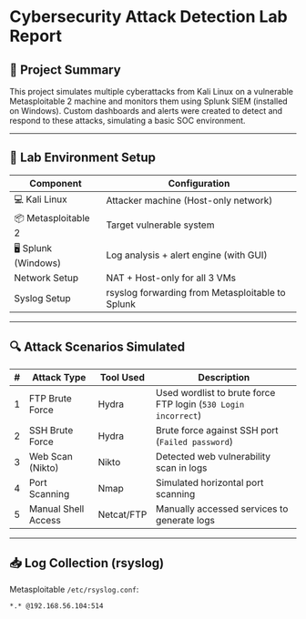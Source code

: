 #  Cybersecurity Attack Detection Lab Report

## 🧠 Project Summary

This project simulates multiple cyberattacks from Kali Linux on a vulnerable Metasploitable 2 machine and monitors them using Splunk SIEM (installed on Windows). Custom dashboards and alerts were created to detect and respond to these attacks, simulating a basic SOC environment.

---

## 🧱 Lab Environment Setup

| Component        | Configuration                        |
|------------------|---------------------------------------|
| 💻 Kali Linux    | Attacker machine (Host-only network)  |
| 📦 Metasploitable 2 | Target vulnerable system             |
| 🖥️ Splunk (Windows) | Log analysis + alert engine (with GUI) |
| Network Setup    | NAT + Host-only for all 3 VMs         |
| Syslog Setup     | rsyslog forwarding from Metasploitable to Splunk |

---

## 🔍 Attack Scenarios Simulated

| # | Attack Type        | Tool Used     | Description |
|---|--------------------|---------------|-------------|
| 1 | FTP Brute Force    | Hydra         | Used wordlist to brute force FTP login (`530 Login incorrect`) |
| 2 | SSH Brute Force    | Hydra         | Brute force against SSH port (`Failed password`) |
| 3 | Web Scan (Nikto)   | Nikto         | Detected web vulnerability scan in logs |
| 4 | Port Scanning      | Nmap          | Simulated horizontal port scanning |
| 5 | Manual Shell Access| Netcat/FTP    | Manually accessed services to generate logs |

---

## 📥 Log Collection (rsyslog)

Metasploitable `/etc/rsyslog.conf`:

```bash
*.* @192.168.56.104:514

